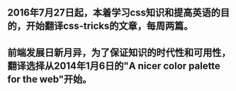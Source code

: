## 2016年7月27日起，本着学习css知识和提高英语的目的，开始翻译css-tricks的文章，每周两篇。
## 前端发展日新月异，为了保证知识的时代性和可用性，翻译选择从2014年1月6日的"A nicer color palette for the web"开始。
